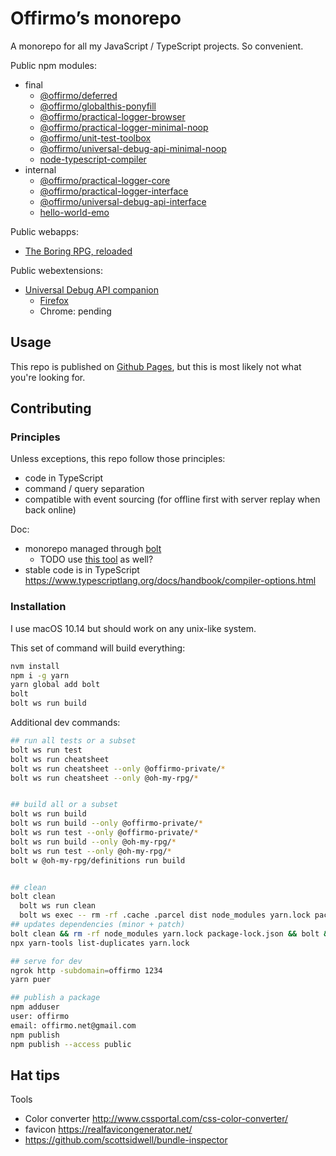 # Offirmo’s monorepo

A monorepo for all my JavaScript / TypeScript projects. So convenient.

Public npm modules:
* final
	* [@offirmo/deferred](https://www.npmjs.com/package/@offirmo/deferred)
	* [@offirmo/globalthis-ponyfill](https://www.npmjs.com/package/@offirmo/globalthis-ponyfill)
	* [@offirmo/practical-logger-browser](https://www.npmjs.com/package/@offirmo/practical-logger-browser)
	* [@offirmo/practical-logger-minimal-noop](https://www.npmjs.com/package/@offirmo/practical-logger-minimal-noop)
	* [@offirmo/unit-test-toolbox](https://www.npmjs.com/package/@offirmo/unit-test-toolbox)
	* [@offirmo/universal-debug-api-minimal-noop](https://www.npmjs.com/package/@offirmo/universal-debug-api-minimal-noop)
	* [node-typescript-compiler](https://www.npmjs.com/package/node-typescript-compiler)
* internal
	* [@offirmo/practical-logger-core](https://www.npmjs.com/package/@offirmo/practical-logger-core)
	* [@offirmo/practical-logger-interface](https://www.npmjs.com/package/@offirmo/practical-logger-interface)
	* [@offirmo/universal-debug-api-interface](https://www.npmjs.com/package/@offirmo/universal-debug-api-interface)
	* [hello-world-emo](https://www.npmjs.com/package/hello-world-emo)


Public webapps:
* [The Boring RPG, reloaded](https://www.online-adventur.es/apps/the-boring-rpg/)

Public webextensions:
* [Universal Debug API companion](4-incubator/universal-debug-api-companion-webextension/README.md)
  * [Firefox](https://addons.mozilla.org/en-US/firefox/addon/universal-debug-api-companion/)
  * Chrome: pending


## Usage

This repo is published on [Github Pages](https://www.offirmo.net/offirmo-monorepo/), but this is most likely not what you're looking for.


## Contributing

### Principles
Unless exceptions, this repo follow those principles:
- code in TypeScript
- command / query separation
- compatible with event sourcing (for offline first with server replay when back online)

Doc:
* monorepo managed through [bolt](https://github.com/boltpkg/bolt)
  * TODO use [this tool](https://www.npmjs.com/package/@atlaskit/build-releases) as well?
* stable code is in TypeScript https://www.typescriptlang.org/docs/handbook/compiler-options.html

### Installation
I use macOS 10.14 but should work on any unix-like system.

This set of command will build everything:
```bash
nvm install
npm i -g yarn
yarn global add bolt
bolt
bolt ws run build
```

Additional dev commands:
```bash
## run all tests or a subset
bolt ws run test
bolt ws run cheatsheet
bolt ws run cheatsheet --only @offirmo-private/*
bolt ws run cheatsheet --only @oh-my-rpg/*


## build all or a subset
bolt ws run build
bolt ws run build --only @offirmo-private/*
bolt ws run test --only @offirmo-private/*
bolt ws run build --only @oh-my-rpg/*
bolt ws run test --only @oh-my-rpg/*
bolt w @oh-my-rpg/definitions run build


## clean
bolt clean
  bolt ws run clean
  bolt ws exec -- rm -rf .cache .parcel dist node_modules yarn.lock package-lock.json yarn-error.log
## updates dependencies (minor + patch)
bolt clean && rm -rf node_modules yarn.lock package-lock.json && bolt && yarn outdated && bolt build
npx yarn-tools list-duplicates yarn.lock

## serve for dev
ngrok http -subdomain=offirmo 1234
yarn puer

## publish a package
npm adduser
user: offirmo
email: offirmo.net@gmail.com
npm publish
npm publish --access public
```


## Hat tips

Tools
- Color converter http://www.cssportal.com/css-color-converter/
- favicon https://realfavicongenerator.net/
- https://github.com/scottsidwell/bundle-inspector
